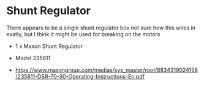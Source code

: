 # Shunt Regulator

There appears to be a single shunt regulator box
not sure how this wires in exatly, but I think it might be used for breaking on the motors

  * 1 x Maxon Shunt Regulator
  * Model 235811

  * https://www.maxongroup.com/medias/sys_master/root/8834319024158/235811-DSR-70-30-Operating-Instructions-En.pdf
